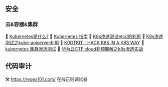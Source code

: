 ## 安全
### 云&容器&集群
📄 [Kubernetes是什么?](https://www.redhat.com/zh/topics/containers/what-is-kubernetes)
📄 [Kubernetes 指南](https://www.bookstack.cn/read/feiskyer-kubernetes-handbook-202005/README.md)
📄 [K8s渗透测试etcd的利用](https://www.cdxy.me/?p=827)
📄 [K8s渗透测试之kube-apiserver利用](https://xz.aliyun.com/t/9031)
📄 [K0OTKIT：HACK K8S IN A K8S WAY](http://blog.nsfocus.net/k0otkithack-k8s-in-a-k8s-way/)
📄 [kubernetes 集群渗透测试](https://blog.riskivy.com/kubernetes-%E9%9B%86%E7%BE%A4%E6%B8%97%E9%80%8F%E6%B5%8B%E8%AF%95/)
📄 [华为云CTF cloud非预期解之k8s渗透实战](https://annevi.cn/2020/12/21/华为云ctf-cloud非预期解之k8s渗透实战)

## 代码审计
🛠 https://regex101.com/ 在线正则调试器
